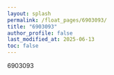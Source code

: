 ```yaml
---
layout: splash
permalink: /float_pages/6903093/
title: "6903093"
author_profile: false
last_modified_at: 2025-06-13
toc: false
---
```

 
6903093
